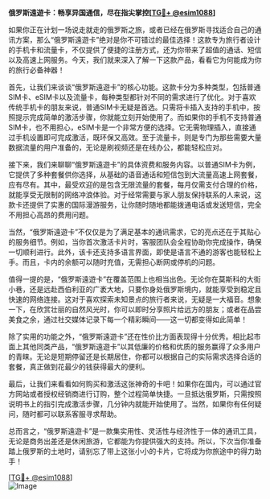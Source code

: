 **俄罗斯遠遊卡：畅享异国通信，尽在指尖掌控[[TG💪+ @esim1088](https://t.me/s/esim1088)]**

如果你正在计划一场说走就走的俄罗斯之旅，或者已经在俄罗斯寻找适合自己的通讯方案，那么“俄罗斯遠遊卡”绝对是你不可错过的最佳选择！这款专为旅行者设计的手机卡和流量卡，不仅提供了便捷的注册方式，还为你带来了超值的通话、短信以及高速上网服务。今天，我们就来深入了解一下这款产品，看看它为何能成为你的旅行必备神器！

首先，让我们来谈谈“俄罗斯遠遊卡”的核心功能。这款卡分为多种类型，包括普通SIM卡、eSIM卡以及流量卡，每种类型都针对不同的需求进行了优化。对于喜欢传统手机卡的朋友来说，普通SIM卡无疑是首选。只需将卡插入支持的手机中，按照提示完成简单的激活步骤，你就能立刻开始使用了。而如果你的手机不支持普通SIM卡，也不用担心，eSIM卡是一个非常方便的选择。它无需物理插入，直接通过手机设置即可完成激活，既环保又高效。至于流量卡，则是专门为那些需要大量数据流量的用户准备的，无论是刷视频还是在线办公，都能轻松应对。

接下来，我们来聊聊“俄罗斯遠遊卡”的具体资费和服务内容。以普通SIM卡为例，它提供了多种套餐供你选择，从基础的语音通话和短信包到大流量高速上网套餐，应有尽有。其中，最受欢迎的是包含无限流量的套餐，每月仅需支付合理的价格，就能享受无限制的网络冲浪体验。对于经常需要与家人朋友保持联系的人来说，这款卡还提供了实惠的国际漫游服务，让你随时随地都能拨通电话或发送短信，完全不用担心高昂的费用问题。

当然，“俄罗斯遠遊卡”不仅仅是为了满足基本的通讯需求，它的亮点还在于其贴心的服务细节。例如，当你首次激活卡片时，客服团队会全程协助你完成操作，确保一切顺利进行。此外，该卡还支持多语言界面，即使是语言不通的游客也能轻松上手。而且，卡内的余额可以随时充值，无需担心断网或停机的问题。

值得一提的是，“俄罗斯遠遊卡”在覆盖范围上也相当出色。无论你在莫斯科的大街小巷，还是远赴西伯利亚的广袤大地，只要你身处俄罗斯境内，就能享受到稳定且快速的网络连接。这对于喜欢探索未知景点的旅行者来说，无疑是一大福音。想象一下，在欣赏壮丽的自然风光时，你可以即时分享照片给远方的朋友；或者在品尝美食之余，通过社交媒体记录下每一个精彩瞬间——这一切都变得如此简单！

除了实用的功能之外，“俄罗斯遠遊卡”还在性价比方面表现得十分优秀。相比起市面上其他同类产品，“俄罗斯遠遊卡”以其低廉的价格和优质的服务赢得了众多用户的青睐。无论是短期停留还是长期居住，你都可以根据自己的实际需求选择合适的套餐，真正做到花最少的钱获得最大的便利。

最后，让我们来看看如何购买和激活这张神奇的卡吧！如果你在国内，可以通过官方网站或者授权经销商进行订购，整个过程简单快捷。一旦抵达俄罗斯，只需按照说明书上的指引完成激活步骤，几分钟内就能开始使用了。当然，如果你有任何疑问，随时都可以联系客服寻求帮助。

总而言之，“俄罗斯遠遊卡”是一款集实用性、灵活性与经济性于一体的通讯工具，无论是商务出差还是休闲旅游，它都能为你提供强大的支持。所以，下次当你准备踏上俄罗斯的土地时，请别忘了带上这张小小的卡片，它将成为你旅途中的得力助手！

[[TG💪+ @esim1088](https://t.me/s/esim1088)]  
![Image](https://i.postimg.cc/4NQfJmqS/Snipaste-2025-05-13-00-14-12.png)